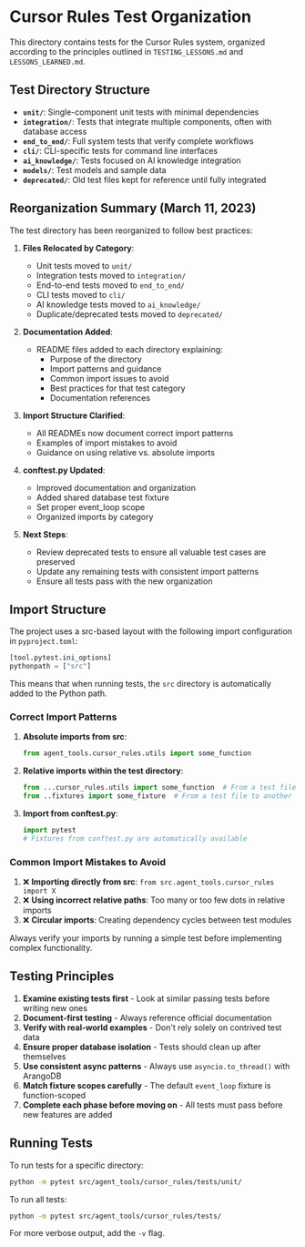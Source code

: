 # Cursor Rules Test Organization

This directory contains tests for the Cursor Rules system, organized according to the principles outlined in `TESTING_LESSONS.md` and `LESSONS_LEARNED.md`.

## Test Directory Structure

- **`unit/`**: Single-component unit tests with minimal dependencies
- **`integration/`**: Tests that integrate multiple components, often with database access
- **`end_to_end/`**: Full system tests that verify complete workflows
- **`cli/`**: CLI-specific tests for command line interfaces
- **`ai_knowledge/`**: Tests focused on AI knowledge integration
- **`models/`**: Test models and sample data
- **`deprecated/`**: Old test files kept for reference until fully integrated

## Reorganization Summary (March 11, 2023)

The test directory has been reorganized to follow best practices:

1. **Files Relocated by Category**:
   - Unit tests moved to `unit/`
   - Integration tests moved to `integration/`
   - End-to-end tests moved to `end_to_end/`
   - CLI tests moved to `cli/`
   - AI knowledge tests moved to `ai_knowledge/`
   - Duplicate/deprecated tests moved to `deprecated/`

2. **Documentation Added**:
   - README files added to each directory explaining:
     - Purpose of the directory
     - Import patterns and guidance
     - Common import issues to avoid
     - Best practices for that test category
     - Documentation references

3. **Import Structure Clarified**:
   - All READMEs now document correct import patterns
   - Examples of import mistakes to avoid
   - Guidance on using relative vs. absolute imports

4. **conftest.py Updated**:
   - Improved documentation and organization
   - Added shared database test fixture
   - Set proper event_loop scope
   - Organized imports by category

5. **Next Steps**:
   - Review deprecated tests to ensure all valuable test cases are preserved
   - Update any remaining tests with consistent import patterns
   - Ensure all tests pass with the new organization

## Import Structure

The project uses a src-based layout with the following import configuration in `pyproject.toml`:

```python
[tool.pytest.ini_options]
pythonpath = ["src"]
```

This means that when running tests, the `src` directory is automatically added to the Python path.

### Correct Import Patterns

1. **Absolute imports from src**:
   ```python
   from agent_tools.cursor_rules.utils import some_function
   ```

2. **Relative imports within the test directory**:
   ```python
   from ...cursor_rules.utils import some_function  # From a test file to src modules
   from ..fixtures import some_fixture  # From a test file to another test module
   ```

3. **Import from conftest.py**:
   ```python
   import pytest
   # Fixtures from conftest.py are automatically available
   ```

### Common Import Mistakes to Avoid

1. ❌ **Importing directly from src**: `from src.agent_tools.cursor_rules import X`
2. ❌ **Using incorrect relative paths**: Too many or too few dots in relative imports
3. ❌ **Circular imports**: Creating dependency cycles between test modules

Always verify your imports by running a simple test before implementing complex functionality.

## Testing Principles

1. **Examine existing tests first** - Look at similar passing tests before writing new ones
2. **Document-first testing** - Always reference official documentation 
3. **Verify with real-world examples** - Don't rely solely on contrived test data
4. **Ensure proper database isolation** - Tests should clean up after themselves
5. **Use consistent async patterns** - Always use `asyncio.to_thread()` with ArangoDB
6. **Match fixture scopes carefully** - The default `event_loop` fixture is function-scoped
7. **Complete each phase before moving on** - All tests must pass before new features are added

## Running Tests

To run tests for a specific directory:

```bash
python -m pytest src/agent_tools/cursor_rules/tests/unit/
```

To run all tests:

```bash
python -m pytest src/agent_tools/cursor_rules/tests/
```

For more verbose output, add the `-v` flag. 